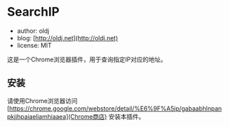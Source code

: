 # SearchIP

 * author: oldj
 * blog: [http://oldj.net](http://oldj.net)
 * license: MIT

这是一个Chrome浏览器插件，用于查询指定IP对应的地址。

## 安装

请使用Chrome浏览器访问 [https://chrome.google.com/webstore/detail/%E6%9F%A5ip/gabaabhlnpanpkjjhpaiaeliamhiaaea](Chrome商店) 安装本插件。



